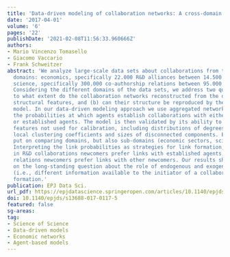```yaml
---
title: 'Data-driven modeling of collaboration networks: A cross-domain analysis'
date: '2017-04-01'
volume: '6'
pages: '22'
publishDate: '2021-02-08T11:56:33.960666Z'
authors:
- Mario Vincenzo Tomasello
- Giacomo Vaccario
- Frank Schweitzer
abstract: 'We analyze large-scale data sets about collaborations from two different
  domains: economics, specifically 22.000 R&D alliances between 14.500 firms, and
  science, specifically 300.000 co-authorship relations between 95.000 scientists.
  Considering the different domains of the data sets, we address two questions: (a)
  to what extent do the collaboration networks reconstructed from the data share common
  structural features, and (b) can their structure be reproduced by the same agent-based
  model. In our data-driven modeling approach we use aggregated network data to calibrate
  the probabilities at which agents establish collaborations with either newcomers
  or established agents. The model is then validated by its ability to reproduce network
  features not used for calibration, including distributions of degrees, path lengths,
  local clustering coefficients and sizes of disconnected components. Emphasis is
  put on comparing domains, but also sub-domains (economic sectors, scientific specializations).
  Interpreting the link probabilities as strategies for link formation, we find that
  in R&D collaborations newcomers prefer links with established agents, while in co-authorship
  relations newcomers prefer links with other newcomers. Our results shed new light
  on the long-standing question about the role of endogenous and exogenous factors
  (i.e., different information available to the initiator of a collaboration) in network
  formation.'
publication: EPJ Data Sci.
url_pdf: https://epjdatascience.springeropen.com/articles/10.1140/epjds/s13688-017-0117-5
doi: 10.1140/epjds/s13688-017-0117-5
featured: false
sg-areas:
tag:
- Science of Science
- Data-driven models
- Economic networks
- Agent-based models
---
```

